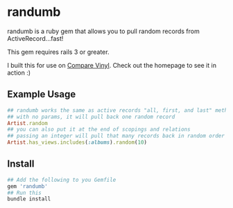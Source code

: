 # randumb

randumb is a ruby gem that allows you to pull random records from ActiveRecord...fast!

This gem requires rails 3 or greater.

I built this for use on [Compare Vinyl][comparevinyl].  Check out the homepage to see it in action :)

## Example Usage

``` ruby
## randumb works the same as active records "all, first, and last" methods
## with no params, it will pull back one random record
Artist.random
## you can also put it at the end of scopings and relations
## passing an integer will pull that many records back in random order (unless your query brings back less records)
Artist.has_views.includes(:albums).random(10)
```

## Install 

``` ruby
## Add the following to you Gemfile
gem 'randumb'
## Run this
bundle install
```


[comparevinyl]: http://www.comparevinyl.com/